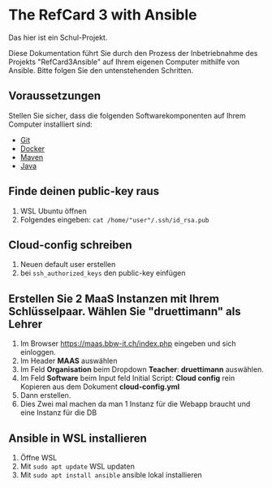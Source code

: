 # The RefCard 3 with Ansible

Das hier ist ein Schul-Projekt. 

Diese Dokumentation führt Sie durch den Prozess der Inbetriebnahme des Projekts "RefCard3Ansible" auf Ihrem eigenen Computer mithilfe von Ansible. Bitte folgen Sie den untenstehenden Schritten.

## Voraussetzungen
 
Stellen Sie sicher, dass die folgenden Softwarekomponenten auf Ihrem Computer installiert sind:
 
- [Git](https://git-scm.com/)
- [Docker](https://www.docker.com/)
- [Maven](https://maven.apache.org/)
- [Java](https://www.java.com/)
 
## Finde deinen public-key raus

1. WSL Ubuntu öffnen
1. Folgendes eingeben: `cat /home/"user"/.ssh/id_rsa.pub`

## Cloud-config schreiben

1. Neuen default user erstellen
2. bei `ssh_authorized_keys` den public-key einfügen

##  Erstellen Sie 2 MaaS Instanzen mit Ihrem Schlüsselpaar. Wählen Sie "druettimann" als Lehrer
1. Im Browser https://maas.bbw-it.ch/index.php eingeben und sich einloggen.
2. Im Header **MAAS** auswählen
3. Im Feld **Organisation** beim Dropdown **Teacher**: **druettimann** auswählen.
4. Im Feld **Software** beim Input feld Initial Script: **Cloud config** rein Kopieren aus dem Dokument **cloud-config.yml**
5. Dann erstellen.
6. Dies Zwei mal machen da man 1 Instanz für die Webapp braucht und eine Instanz für die DB

## Ansible in WSL installieren

1. Öffne WSL
2. Mit `sudo apt update` WSL updaten
3. Mit `sudo apt install ansible` ansible lokal installieren
